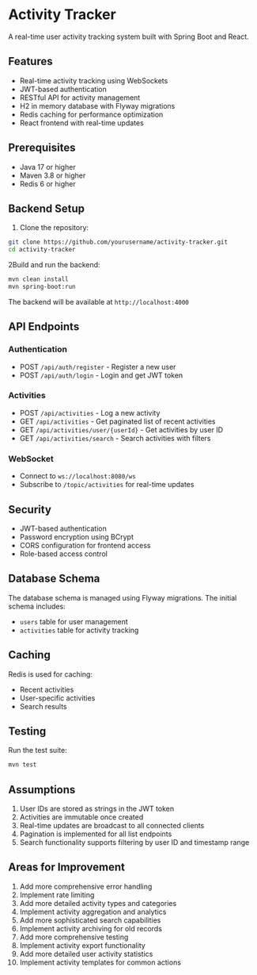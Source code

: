 # Activity Tracker

A real-time user activity tracking system built with Spring Boot and React.

## Features

- Real-time activity tracking using WebSockets
- JWT-based authentication
- RESTful API for activity management
- H2 in memory database with Flyway migrations
- Redis caching for performance optimization
- React frontend with real-time updates

## Prerequisites

- Java 17 or higher
- Maven 3.8 or higher
- Redis 6 or higher

## Backend Setup

1. Clone the repository:
```bash
git clone https://github.com/yourusername/activity-tracker.git
cd activity-tracker
```

2Build and run the backend:
```bash 
mvn clean install
mvn spring-boot:run
```

The backend will be available at `http://localhost:4000`

## API Endpoints

### Authentication
- POST `/api/auth/register` - Register a new user
- POST `/api/auth/login` - Login and get JWT token

### Activities
- POST `/api/activities` - Log a new activity
- GET `/api/activities` - Get paginated list of recent activities
- GET `/api/activities/user/{userId}` - Get activities by user ID
- GET `/api/activities/search` - Search activities with filters

### WebSocket
- Connect to `ws://localhost:8080/ws`
- Subscribe to `/topic/activities` for real-time updates

## Security

- JWT-based authentication
- Password encryption using BCrypt
- CORS configuration for frontend access
- Role-based access control

## Database Schema

The database schema is managed using Flyway migrations. The initial schema includes:

- `users` table for user management
- `activities` table for activity tracking

## Caching

Redis is used for caching:
- Recent activities
- User-specific activities
- Search results

## Testing

Run the test suite:
```bash
mvn test
```

## Assumptions

1. User IDs are stored as strings in the JWT token
2. Activities are immutable once created
3. Real-time updates are broadcast to all connected clients
4. Pagination is implemented for all list endpoints
5. Search functionality supports filtering by user ID and timestamp range

## Areas for Improvement

1. Add more comprehensive error handling
2. Implement rate limiting
3. Add more detailed activity types and categories
4. Implement activity aggregation and analytics
5. Add more sophisticated search capabilities
6. Implement activity archiving for old records
7. Add more comprehensive testing
8. Implement activity export functionality
9. Add more detailed user activity statistics
10. Implement activity templates for common actions 